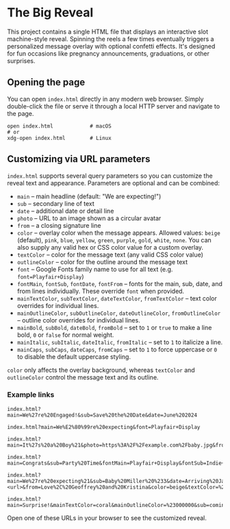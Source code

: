 # The Big Reveal

This project contains a single HTML file that displays an interactive slot machine-style reveal. Spinning the reels a few times eventually triggers a personalized message overlay with optional confetti effects. It's designed for fun occasions like pregnancy announcements, graduations, or other surprises.

## Opening the page

You can open `index.html` directly in any modern web browser. Simply double-click the file or serve it through a local HTTP server and navigate to the page.

```
open index.html            # macOS
# or
xdg-open index.html        # Linux
```

## Customizing via URL parameters

`index.html` supports several query parameters so you can customize the reveal text and appearance. Parameters are optional and can be combined:

- `main` – main headline (default: "We are expecting!")
- `sub` – secondary line of text
- `date` – additional date or detail line
- `photo` – URL to an image shown as a circular avatar
- `from` – a closing signature line
- `color` – overlay color when the message appears. Allowed values: `beige` (default), `pink`, `blue`, `yellow`, `green`, `purple`, `gold`, `white`, `none`. You can also supply any valid hex or CSS color value for a custom overlay.
- `textColor` – color for the message text (any valid CSS color value)
- `outlineColor` – color for the outline around the message text
- `font` – Google Fonts family name to use for all text (e.g. `font=Playfair+Display`)
- `fontMain`, `fontSub`, `fontDate`, `fontFrom` – fonts for the main, sub, date, and from lines individually. These override `font` when provided.
- `mainTextColor`, `subTextColor`, `dateTextColor`, `fromTextColor` – text color overrides for individual lines.
- `mainOutlineColor`, `subOutlineColor`, `dateOutlineColor`, `fromOutlineColor` – outline color overrides for individual lines.
- `mainBold`, `subBold`, `dateBold`, `fromBold` – set to `1` or `true` to make a line bold, `0` or `false` for normal weight.
- `mainItalic`, `subItalic`, `dateItalic`, `fromItalic` – set to `1` to italicize a line.
- `mainCaps`, `subCaps`, `dateCaps`, `fromCaps` – set to `1` to force uppercase or `0` to disable the default uppercase styling.

`color` only affects the overlay background, whereas `textColor` and `outlineColor` control the message text and its outline.

### Example links

```
index.html?main=We%27re%20Engaged!&sub=Save%20the%20Date&date=June%202024
```

```
index.html?main=We%E2%80%99re%20expecting&font=Playfair+Display
```

```
index.html?main=It%27s%20a%20Boy%21&photo=https%3A%2F%2Fexample.com%2Fbaby.jpg&from=Love%2C%20Alice%20and%20Bob&color=coral
```

```
index.html?main=Congrats&sub=Party%20Time&fontMain=Playfair+Display&fontSub=Indie+Flower
```

```
index.html?main=We%27re%20expecting%21&sub=Baby%20Miller%20%233&date=Arriving%20January%202026&photo=<url>&from=Love%2C%20Geoffrey%20and%20Kristina&color=beige&textColor=%23000000&outlineColor=%23888888
```

```
index.html?main=Surprise!&mainTextColor=coral&mainOutlineColor=%23000000&sub=coming%20soon&subCaps=0&subItalic=1
```

Open one of these URLs in your browser to see the customized reveal.

